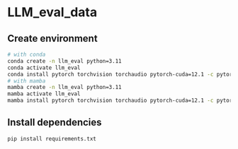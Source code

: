 # LLM_eval_data

## Create environment

```bash
# with conda 
conda create -n llm_eval python=3.11
conda activate llm_eval
conda install pytorch torchvision torchaudio pytorch-cuda=12.1 -c pytorch -c nvidia
# with mamba
mamba create -n llm_eval python=3.11
mamba activate llm_eval
mamba install pytorch torchvision torchaudio pytorch-cuda=12.1 -c pytorch -c nvidia
```

## Install dependencies

```bash
pip install requirements.txt
```

